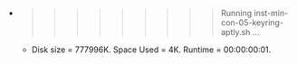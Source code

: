 * >>>>>>>>> Running inst-min-con-05-keyring-aptly.sh ...
  * Disk size = 777996K. Space Used = 4K. Runtime = 00:00:00:01.

